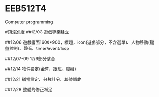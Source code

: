 # EEB512T4
Computer programming

#預定進度
##12/03
遊戲專案建立

##12/06
遊戲畫面1600*900，標題，icon(遊戲部分，不含選單)、人物移動(鍵盤控制)、聲音、timer/event/loop

##12/07-09
12/6部分整合

##12/14
物件設定(金幣、跟班、障礙)

##12/21
碰撞設定、分數計分、其他調教

##12/28
整體的修正補足